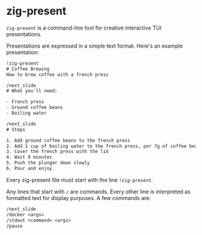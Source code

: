 # zig-present

`zig-present` is a command-line tool for creative interactive TUI presentations.

Presentations are expressed in a simple text format. Here's an example presentation:

```txt
!zig-present
# Coffee Brewing
How to brew coffee with a french press

/next_slide
# What you'll need:

- French press
- Ground coffee beans
- Boiling water

/next_slide
# Steps

1. Add ground coffee beans to the french press
2. Add 1 cup of boiling water to the french press, per 7g of coffee beans
3. Cover the french press with the lid
4. Wait 8 minutes
5. Push the plunger down slowly
6. Pour and enjoy
```

Every zig-present file must start with the line `!zig-present`.

Any lines that start with `/` are commands. Every other line is interpreted as formatted text for display purposes. A few commands are:

```txt
/next_slide
/docker <args>
/stdout <command> <args>
/pause
```


